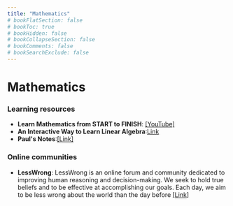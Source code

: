 ```yaml
---
title: "Mathematics"
# bookFlatSection: false
# bookToc: true
# bookHidden: false
# bookCollapseSection: false
# bookComments: false
# bookSearchExclude: false
---
```


# Mathematics

### Learning resources
- **Learn Mathematics from START to FINISH**: [[YouTube]](https://www.youtube.com/watch?v=pTnEG_WGd2Q)
- **An Interactive Way to Learn Linear Algebra**:[Link](http://immersivemath.com/ila/index.html)
- **Paul's Notes**:[[Link]](https://tutorial.math.lamar.edu/)

### Online communities
- **LessWrong**: LessWrong is an online forum and community dedicated to improving human reasoning and decision-making. We seek to hold true beliefs and to be effective at accomplishing our goals. Each day, we aim to be less wrong about the world than the day before [[Link]](https://www.lesswrong.com/)

